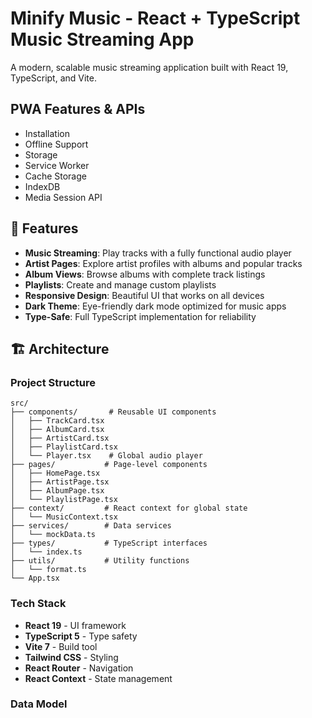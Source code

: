# Minify Music - React + TypeScript Music Streaming App

A modern, scalable music streaming application built with React 19, TypeScript, and Vite.

## PWA Features & APIs
- Installation 
- Offline Support
- Storage
- Service Worker
- Cache Storage
- IndexDB
- Media Session API


## 🎵 Features

- **Music Streaming**: Play tracks with a fully functional audio player
- **Artist Pages**: Explore artist profiles with albums and popular tracks
- **Album Views**: Browse albums with complete track listings
- **Playlists**: Create and manage custom playlists
- **Responsive Design**: Beautiful UI that works on all devices
- **Dark Theme**: Eye-friendly dark mode optimized for music apps
- **Type-Safe**: Full TypeScript implementation for reliability

## 🏗️ Architecture

### Project Structure
```
src/
├── components/       # Reusable UI components
│   ├── TrackCard.tsx
│   ├── AlbumCard.tsx
│   ├── ArtistCard.tsx
│   ├── PlaylistCard.tsx
│   └── Player.tsx    # Global audio player
├── pages/           # Page-level components
│   ├── HomePage.tsx
│   ├── ArtistPage.tsx
│   ├── AlbumPage.tsx
│   └── PlaylistPage.tsx
├── context/         # React context for global state
│   └── MusicContext.tsx
├── services/        # Data services
│   └── mockData.ts
├── types/           # TypeScript interfaces
│   └── index.ts
├── utils/           # Utility functions
│   └── format.ts
└── App.tsx
```

### Tech Stack

- **React 19** - UI framework
- **TypeScript 5** - Type safety
- **Vite 7** - Build tool
- **Tailwind CSS** - Styling
- **React Router** - Navigation
- **React Context** - State management

### Data Model

